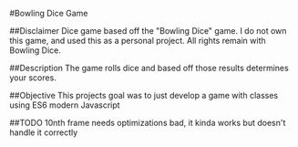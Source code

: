 #Bowling Dice Game

##Disclaimer
Dice game based off the "Bowling Dice" game. I do not own this game, and used this as a personal project. All rights remain with Bowling Dice.

##Description
The game rolls dice and based off those results determines your scores.

##Objective
This projects goal was to just develop a game with classes using ES6 modern Javascript

##TODO
10nth frame needs optimizations bad, it kinda works but doesn't handle it correctly